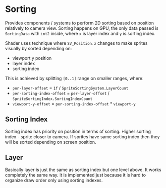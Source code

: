 ﻿# Sorting
Provides components / systems to perform 2D sorting based on position relatively to camera view.
Sorting happens on GPU, the only data passed is `SortingData` with `int2` inside, where `x` is layer index and `y` is sorting index.

Shader uses technique where `SV_Position.z` changes to make sprites visually by sorted depending on:
* viewport y position
* layer index
* sorting index

This is achieved by splitting `[0..1]` range on smaller ranges, where:
* `per-layer-offset` = `1f` / `SpriteSortingSystem.LayerCount`
* `per-sorting-index-offset` = `per-layer-offset` / `SpriteSortingIndex.SortingIndexCount`
* `viewport-y-offset` = `per-sorting-index-offset` * `viewport-y`

## Sorting Index
Sorting index has priority on position in terms of sorting. Higher sorting index - sprite closer to camera. If sprites have same sorting index then they will be sorted depending on screen position.

## Layer
Basically layer is just the same as sorting index but one level above. 
It works completely the same way. 
It is implemented just because it is hard to organize draw order only using sorting indexes.
